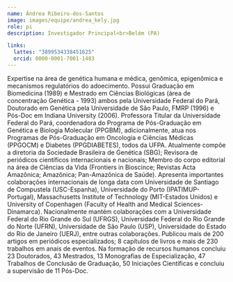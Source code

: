 ```yaml
---
name: Ândrea Ribeiro-dos-Santos
image: images/equipe/andrea_kely.jpg
role: pi
description: Investigador Principal<br>Belém (PA)

links:
  lattes: "3899534338451625"
  orcid: 0000-0001-7001-1483
---
```


Expertise na área de genética humana e médica, genômica, epigenômica e mecanismos regulatórios do adoecimento. Possui Graduação em Biomedicina (1989) e Mestrado em Ciências Biológicas (área de concentração Genética - 1993) ambos pela Universidade Federal do Pará, Doutorado em Genética pela Universidade de São Paulo, FMRP (1996) e Pós-Doc em Indiana University (2006). Professora Titular da Universidade Federal do Pará, coordenadora do Programa de Pós-Graduação em Genética e Biologia Molecular (PPGBM), adicionalmente, atua nos Programas de Pós-Graduação em Oncologia e Ciências Médicas (PPGOCM) e Diabetes (PPGDIABETES), todos da UFPA. Atualmente compõe a diretoria da Sociedade Brasileira de Genética (SBG); Revisora de periódicos científicos internacionais e nacionais; Membro do corpo editorial na área de Ciências da Vida (Frontiers in Bioscince; Revistas Acta Amazônica; Amazônica; Pan-Amazônica de Saúde). Apresenta importantes colaborações internacionais de longa data com Universidade de Santiago de Compustela (USC-Espanha), Universidade do Porto (IPATIMUP-Portugal), Massachusetts Institute of Technology (MIT-Estados Unidos) e University of Copenhagen (Faculty of Health and Medical Sciences-Dinamarca). Nacionalmente mantém colaborações com a Universidade Federal do Rio Grande do Sul (UFRGS), Universidade Federal do Rio Grande do Norte (UFRN), Universidade de São Paulo (USP), Universidade do Estado do Rio de Janeiro (UERJ), entre outras colaborações. Publicou mais de 200 artigos em periódicos especializados; 8 capítulos de livros e mais de 230 trabalhos em anais de eventos. Na formação de recursos humanos concluiu 23 Doutorados, 43 Mestrados, 13 Monografias de Especialização, 47 Trabalhos de Conclusão de Graduação, 50 Iniciações Científicas e concluiu a supervisão de 11 Pós-Doc.
